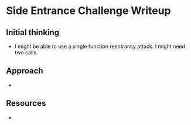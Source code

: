 # Side Entrance Challenge Writeup

## Initial thinking
- I might be able to use a single function reentrancy attack. I might need two calls.

## Approach
- 

## Resources
- 